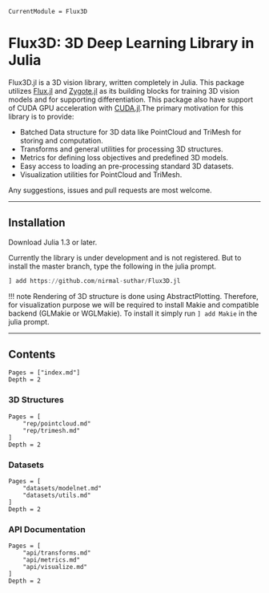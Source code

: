 ```@meta
CurrentModule = Flux3D
```

# Flux3D: 3D Deep Learning Library in Julia

Flux3D.jl is a 3D vision library, written completely in Julia. This package utilizes [Flux.jl](github.com/FluxML/Flux.jl) and [Zygote.jl](github.com/FluxML/Zygote.jl) as its building blocks for training 3D vision models and for supporting differentiation. This package also have support of CUDA GPU acceleration with [CUDA.jl](github.com/JuliaGPU/CUDA.jl).The primary motivation for this library is to provide:

* Batched Data structure for 3D data like PointCloud and TriMesh for storing and computation.
* Transforms and general utilities for processing 3D structures.
* Metrics for defining loss objectives and predefined 3D models.
* Easy access to loading an pre-processing standard 3D datasets.
* Visualization utilities for PointCloud and TriMesh.

Any suggestions, issues and pull requests are most welcome.

---

## Installation

Download Julia 1.3 or later.

Currently the library is under development and is not registered. But to install the master branch, type the following in the julia prompt.

```julia
] add https://github.com/nirmal-suthar/Flux3D.jl
```

!!! note
    Rendering of 3D structure is done using AbstractPlotting. Therefore, for visualization purpose we will be required to install Makie and compatible backend (GLMakie or WGLMakie). To install it simply run `] add Makie` in the julia prompt.

---

## Contents

```@contents
Pages = ["index.md"]
Depth = 2
```

### 3D Structures

```@contents
Pages = [
    "rep/pointcloud.md"
    "rep/trimesh.md"
]
Depth = 2
```

### Datasets

```@contents
Pages = [
    "datasets/modelnet.md"
    "datasets/utils.md"
]
Depth = 2
```

### API Documentation

```@contents
Pages = [
    "api/transforms.md"
    "api/metrics.md"
    "api/visualize.md"
]
Depth = 2
```
